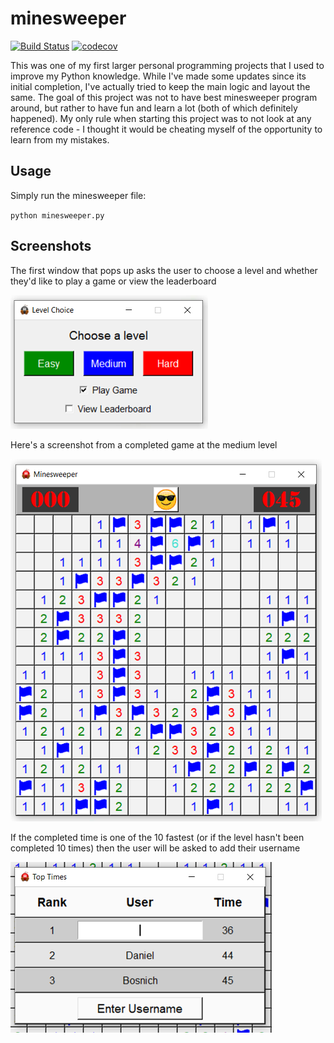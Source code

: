 # minesweeper

[![Build Status](https://travis-ci.com/danielbosnich/minesweeper.svg?branch=master)](https://travis-ci.com/danielbosnich/minesweeper)
[![codecov](https://codecov.io/gh/danielbosnich/minesweeper/branch/master/graphs/badge.svg)](https://codecov.io/gh/danielbosnich/minesweeper)

This was one of my first larger personal programming projects that I used to improve my Python knowledge.  While
I've made some updates since its initial completion, I've actually tried to keep the main logic and layout the
same.  The goal of this project was not to have best minesweeper program around, but rather to have fun and learn a 
lot (both of which definitely happened).  My only rule when starting this project was to not look at any reference 
code - I thought it would be cheating myself of the opportunity to learn from my mistakes.


## Usage

Simply run the minesweeper file:

`python minesweeper.py`


## Screenshots

The first window that pops up asks the user to choose a level and whether they'd like to play a game or view the
leaderboard

![Screenshot](https://github.com/danielbosnich/minesweeper/blob/master/images/level_choice.PNG)


Here's a screenshot from a completed game at the medium level

![Screenshot](https://github.com/danielbosnich/minesweeper/blob/master/images/completed_game.PNG)


If the completed time is one of the 10 fastest (or if the level hasn't been completed 10 times) then the user
will be asked to add their username

![Screenshot](https://github.com/danielbosnich/minesweeper/blob/master/images/username_entry.PNG)
